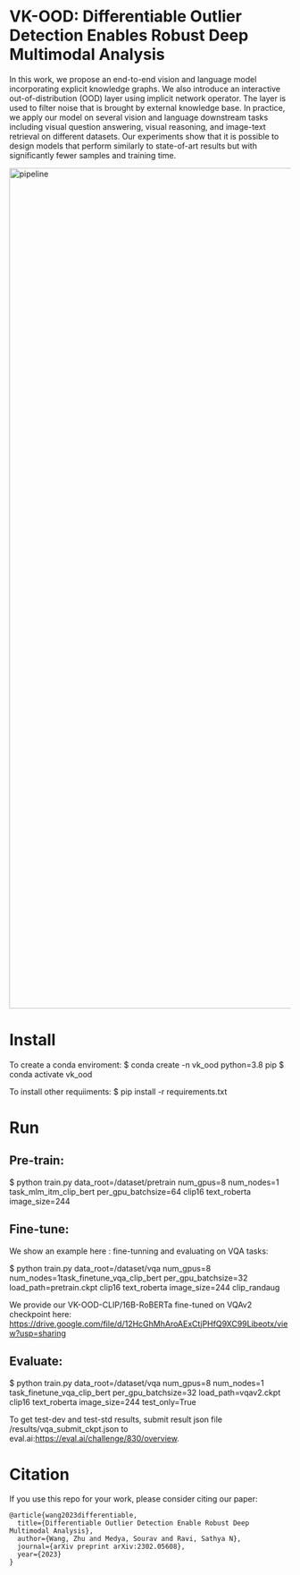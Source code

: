 # VK-OOD: Differentiable Outlier Detection Enables Robust Deep Multimodal Analysis
In this work, we propose an end-to-end vision and language model incorporating explicit knowledge graphs. We also introduce an interactive out-of-distribution (OOD) layer using implicit network operator. The layer is used to filter noise that is brought by external knowledge base. In practice, we apply our model on several vision and language downstream tasks including visual question answering, visual reasoning, and image-text retrieval on different datasets. Our experiments show that it is possible to design models that perform similarly to state-of-art results but with significantly fewer samples and training time.

<img width="1503" alt="pipeline" src="https://user-images.githubusercontent.com/10067151/221752945-3e359d09-46f1-412d-8205-ce3093f566de.png">


# Install

To create a conda enviroment:
$ conda create -n vk_ood python=3.8 pip
$ conda activate vk_ood

To install other requiiments:
$ pip install -r requirements.txt

# Run

## Pre-train:

$ python train.py data_root=/dataset/pretrain num_gpus=8 num_nodes=1 task_mlm_itm_clip_bert per_gpu_batchsize=64 clip16 text_roberta image_size=244

## Fine-tune:

We show an example here : fine-tunning and evaluating on VQA tasks:

$ python train.py data_root=/dataset/vqa num_gpus=8 num_nodes=1task_finetune_vqa_clip_bert per_gpu_batchsize=32 load_path=pretrain.ckpt clip16 text_roberta image_size=244 clip_randaug

We provide our VK-OOD-CLIP/16B-RoBERTa fine-tuned on VQAv2 checkpoint here: https://drive.google.com/file/d/12HcGhMhAroAExCtjPHfQ9XC99Libeotx/view?usp=sharing

## Evaluate:

$ python train.py data_root=/dataset/vqa num_gpus=8 num_nodes=1 task_finetune_vqa_clip_bert per_gpu_batchsize=32 load_path=vqav2.ckpt clip16 text_roberta image_size=244 test_only=True

To get test-dev and test-std results, submit result json file /results/vqa_submit_ckpt.json to eval.ai:https://eval.ai/challenge/830/overview.

# Citation
If you use this repo for your work, please consider citing our paper:
```
@article{wang2023differentiable,
  title={Differentiable Outlier Detection Enable Robust Deep Multimodal Analysis},
  author={Wang, Zhu and Medya, Sourav and Ravi, Sathya N},
  journal={arXiv preprint arXiv:2302.05608},
  year={2023}
}
```

